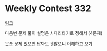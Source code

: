 # Weekly Contest 332

[링크](https://leetcode.com/contest/weekly-contest-332/)

다음번 문제 풀이 설명은 사다리타기로 정해서 (4문제)

못푼 문제 있으면 답봐도 괜찮으니 이해하고 오기
